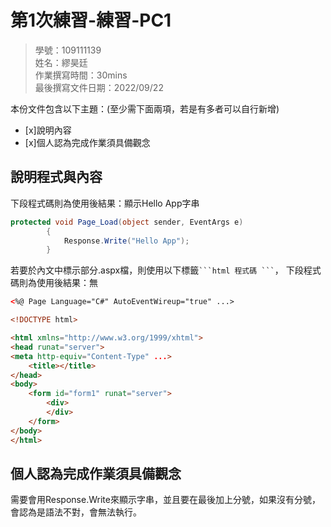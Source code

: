 ﻿# 第1次練習-練習-PC1
>
>學號：109111139 
><br />
>姓名：繆昊廷 
><br />
>作業撰寫時間：30mins
><br />
>最後撰寫文件日期：2022/09/22
>

本份文件包含以下主題：(至少需下面兩項，若是有多者可以自行新增)
- [x]說明內容
- [x]個人認為完成作業須具備觀念

## 說明程式與內容


下段程式碼則為使用後結果：顯示Hello App字串

```csharp
protected void Page_Load(object sender, EventArgs e)
        {
            Response.Write("Hello App");
        }
```

若要於內文中標示部分.aspx檔，則使用以下標籤` ```html 程式碼 ``` `，
下段程式碼則為使用後結果：無

```html
<%@ Page Language="C#" AutoEventWireup="true" ...>

<!DOCTYPE html>

<html xmlns="http://www.w3.org/1999/xhtml">
<head runat="server">
<meta http-equiv="Content-Type" ...>
    <title></title>
</head>
<body>
    <form id="form1" runat="server">
        <div>
        </div>
    </form>
</body>
</html>
```


## 個人認為完成作業須具備觀念

需要會用Response.Write來顯示字串，並且要在最後加上分號，如果沒有分號，會認為是語法不對，會無法執行。

